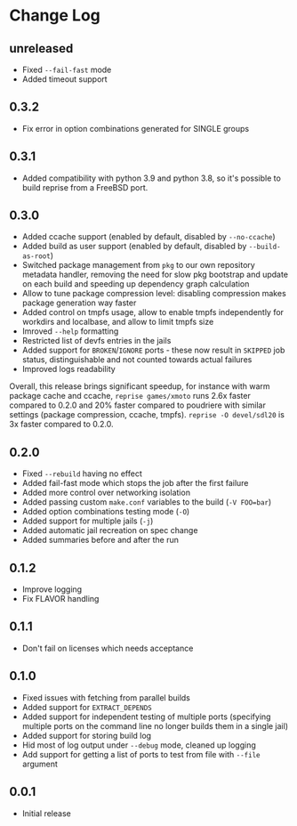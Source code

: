 # Change Log

## unreleased

* Fixed `--fail-fast` mode
* Added timeout support

## 0.3.2

* Fix error in option combinations generated for SINGLE groups

## 0.3.1

* Added compatibility with python 3.9 and python 3.8, so it's
  possible to build reprise from a FreeBSD port.

## 0.3.0

* Added ccache support (enabled by default, disabled by `--no-ccache`)
* Added build as user support (enabled by default, disabled by
  `--build-as-root`)
* Switched package management from `pkg` to our own repository
  metadata handler, removing the need for slow pkg bootstrap and
  update on each build and speeding up dependency graph calculation
* Allow to tune package compression level: disabling compression
  makes package generation way faster
* Added control on tmpfs usage, allow to enable tmpfs independently
  for workdirs and localbase, and allow to limit tmpfs size
* Imroved `--help` formatting
* Restricted list of devfs entries in the jails
* Added support for `BROKEN`/`IGNORE` ports - these now result in
  `SKIPPED` job status, distinguishable and not counted towards
  actual failures
* Improved logs readability

Overall, this release brings significant speedup, for instance with
warm package cache and ccache, `reprise games/xmoto` runs 2.6x faster
compared to 0.2.0 and 20% faster compared to poudriere with similar
settings (package compression, ccache, tmpfs). `reprise -O devel/sdl20`
is 3x faster compared to 0.2.0.

## 0.2.0

* Fixed `--rebuild` having no effect
* Added fail-fast mode which stops the job after the first failure
* Added more control over networking isolation
* Added passing custom `make.conf` variables to the build (`-V FOO=bar`)
* Added option combinations testing mode (`-O`)
* Added support for multiple jails (`-j`)
* Added automatic jail recreation on spec change
* Added summaries before and after the run

## 0.1.2

* Improve logging
* Fix FLAVOR handling

## 0.1.1

* Don't fail on licenses which needs acceptance

## 0.1.0

* Fixed issues with fetching from parallel builds
* Added support for `EXTRACT_DEPENDS`
* Added support for independent testing of multiple ports (specifying
  multiple ports on the command line no longer builds them in a
  single jail)
* Added support for storing build log
* Hid most of log output under `--debug` mode, cleaned up logging
* Add support for getting a list of ports to test from file with
  `--file` argument

## 0.0.1

* Initial release
